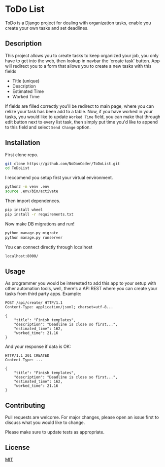 # ToDo List

ToDo is a Django project for dealing with organization tasks, enable you create your own tasks and set deadlines.

## Description

This project allows you to create tasks to keep organized your job, you only have to get into the web, then lookup in navbar the 'create task' button. App will redirect you to a form that allows you to create a new tasks with this fields

- Title (unique)
- Description
- Estimated Time
- Worked Time

If fields are filled correctly you'll be redirect to main page, where you can relize your task has been add to a table. Now, if you have worked in your tasks, you would like to update ```Worked Time``` field, you can make that through edit button next to every list task, then simply put time you'd like to append to this field and select ```Send Change``` option.

## Installation

First clone repo.

```bash
git clone https://github.com/NoDanCoder/ToDoList.git
cd ToDoList
```
I reccomend you setup first your virtual environment.
```bash
python3 -m venv .env
source .env/bin/activate
```
Then import dependences.
```bash
pip install wheel
pip install -r requirements.txt
```
Now make DB migrations and run!
```bash
python manage.py migrate
python manage.py runserver
```
You can connect directly through localhost
```bash
localhost:8000/
```
## Usage

As programmer you would be interested to add this app to your setup with other automation tools, well, there's a API REST where you can create your tasks from third party apps. Example:

```HTTP
POST /api/create/ HTTP/1.1
Content-Type: application/jsonl; charset=utf-8...

{
    "title": "Finish templates",
    "description": "Deadline is close so first...",
    "estimated_time": 162,
    "worked_time": 21.16
}
```

And your response if data is OK:
```HTTP
HTTP/1.1 201 CREATED
Content-Type: ...

{
    "title": "Finish templates",
    "description": "Deadline is close so first...",
    "estimated_time": 162,
    "worked_time": 21.16
}
```

## Contributing
Pull requests are welcome. For major changes, please open an issue first to discuss what you would like to change.

Please make sure to update tests as appropriate.

## License
[MIT](https://choosealicense.com/licenses/mit/)
